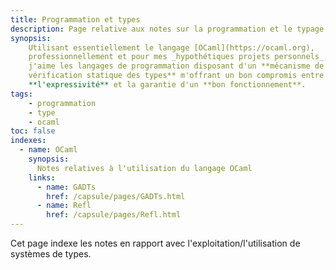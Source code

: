 ```yaml
---
title: Programmation et types
description: Page relative aux notes sur la programmation et le typage
synopsis:
    Utilisant essentiellement le langage [OCaml](https://ocaml.org),
    professionnellement et pour mes _hypothétiques projets personnels_,
    j'aime les langages de programmation disposant d'un **mécanisme de
    vérification statique des types** m'offrant un bon compromis entre
    **l'expressivité** et la garantie d'un **bon fonctionnement**.
tags:
    - programmation
    - type
    - ocaml
toc: false
indexes:
  - name: OCaml
    synopsis:
      Notes relatives à l'utilisation du langage OCaml
    links:
      - name: GADTs
        href: /capsule/pages/GADTs.html
      - name: Refl
        href: /capsule/pages/Refl.html
---
```


Cet page indexe les notes en rapport avec l'exploitation/l'utilisation de systèmes de types.
